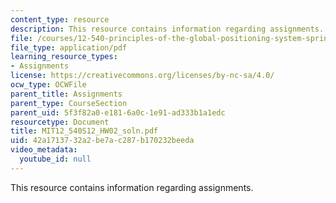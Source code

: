 ```yaml
---
content_type: resource
description: This resource contains information regarding assignments.
file: /courses/12-540-principles-of-the-global-positioning-system-spring-2012/42a1713732a2be7ac287b170232beeda_MIT12_540S12_HW02_soln.pdf
file_type: application/pdf
learning_resource_types:
- Assignments
license: https://creativecommons.org/licenses/by-nc-sa/4.0/
ocw_type: OCWFile
parent_title: Assignments
parent_type: CourseSection
parent_uid: 5f3f82a0-e181-6a0c-1e91-ad333b1a1edc
resourcetype: Document
title: MIT12_540S12_HW02_soln.pdf
uid: 42a17137-32a2-be7a-c287-b170232beeda
video_metadata:
  youtube_id: null
---
```

This resource contains information regarding assignments.